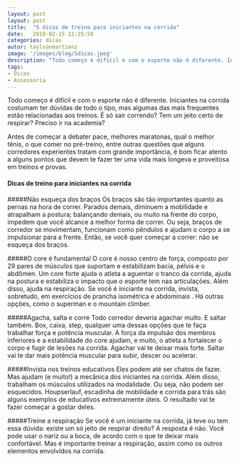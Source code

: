 ```yaml
---
layout: post
layout: post
title:  "5 dicas de treino para iniciantes na corrida"
date:   2018-02-15 12:25:58
categories: dicas
autor: taylsonmartienz
image: '/images/blog/5dicas.jpeg'
description: "Todo começo é difícil e com o esporte não é diferente. Iniciantes na corrida costumam ter dúvidas de todo o tipo, mas algumas das mais frequentes estão relacionadas aos treinos. É só sair correndo? Tem um jeito certo de respirar? Preciso ir na academia?"
tags:
- Dicas
- Assessoria
---
```


Todo começo é difícil e com o esporte não é diferente. Iniciantes na corrida costumam ter dúvidas de todo o tipo, mas algumas das mais frequentes estão relacionadas aos treinos. É só sair correndo? Tem um jeito certo de respirar? Preciso ir na academia?

Antes de começar a debater pace, melhores maratonas, qual o melhor tênis, o que comer no pré-treino, entre outras questões que alguns corredores experientes tratam com grande importância, é bom ficar atento a alguns pontos que devem te fazer ter uma vida mais longeva e proveitosa em treinos e provas.

#### Dicas de treino para iniciantes na corrida

#####Não esqueça dos braços
Os braços são tão importantes quanto as pernas na hora de correr. Parados demais, diminuem a mobilidade e atrapalham a postura; balançando demais, ou muito na frente do corpo, impedem que você alcance a melhor forma de correr. Ou seja, braços de corredor se movimentam, funcionam como pêndulos e ajudam o corpo a se impulsionar para a frente. Então, se você quer começar a correr: não se esqueça dos braços. 


#####O core é fundamental 
O core é nosso centro de força, composto por 29 pares de músculos que suportam e estabilizam bacia, pélvis e o abdômen. Um core forte ajuda o atleta a aguentar o tranco da corrida, ajuda na postura e estabiliza o impacto que o esporte tem nas articulações. Além disso, ajuda na respiração.  Se você é iniciante na corrida, invista, sobretudo, em exercícios de prancha isométrica e abdominais . Há outras opções, como o superman e o mountain climber.


#####Agacha, salta e corre
Todo corredor deveria agachar muito. E saltar também. Box, caixa, step, qualquer uma dessas opções que te faça trabalhar força e potência muscular. A força da impulsão dos membros inferiores e a estabilidade do core ajudam, e muito, o atleta a fortalecer o corpo e fugir de lesões na corrida. Agachar vai te deixar mais forte. Saltar vai te dar mais potência muscular para subir, descer ou acelerar.


#####Invista nos treinos educativos
Eles podem até ser chatos de fazer. Mas ajudam (e muito!) a mecânica dos iniciantes na corrida. Além disso, trabalham os músculos utilizados na modalidade. Ou seja, não podem ser esquecidos. Houpserlauf, escadinha de mobilidade e corrida para trás são alguns exemplos de educativos extremamente úteis. O resultado vai te fazer começar a gostar deles.


#####Treine a respiração
Se você é um iniciante na corrida, já teve ou tem essa dúvida: existe um só jeito de respirar direito? A resposta é não. Você pode usar o nariz ou a boca, de acordo com o que te deixar mais confortável. Mas é importante treinar a respiração, assim como os outros elementos envolvidos na corrida.